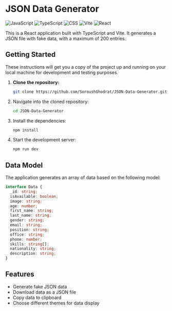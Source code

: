 # JSON Data Generator

![JavaScript](https://img.shields.io/badge/JavaScript-ES6+-yellow)
![TypeScript](https://img.shields.io/badge/TypeScript-5.0+-blue)
![CSS](https://img.shields.io/badge/CSS-3-blue)
![Vite](https://img.shields.io/badge/Vite-4.4.5-purple)
![React](https://img.shields.io/badge/React-18.2.0-blue)

This is a React application built with TypeScript and Vite. It generates a JSON file with fake data, with a maximum of 200 entries.

## Getting Started

These instructions will get you a copy of the project up and running on your local machine for development and testing purposes.

1. **Clone the repository:** 
   ```sh
   git clone https://github.com/SoroushGhodrat/JSON-Data-Generator.git
   ```

2. Navigate into the cloned repository: 
   ```sh
   cd JSON-Data-Generator
   ```

3. Install the dependencies: 
   ```sh
   npm install
   ```

4. Start the development server: 
   ```sh
   npm run dev
   ```

## Data Model

The application generates an array of data based on the following model:

```typescript
interface Data {
  _id: string;
  isAvailable: boolean;
  image: string;
  age: number;
  first_name: string;
  last_name: string;
  gender: string;
  email: string;
  position: string;
  office: string;
  phone: number;
  skills: string[];
  nationality: string;
  description: string;
}
```

## Features

- Generate fake JSON data
- Download data as a JSON file
- Copy data to clipboard
- Choose different themes for data display